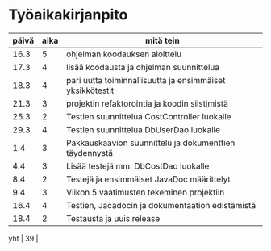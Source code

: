 # Työaikakirjanpito

päivä | aika | mitä tein
------ | ----- | ---------
16.3 | 5 | ohjelman koodauksen aloittelu
17.3 | 4 | lisää koodausta ja ohjelman suunnittelua
18.3 | 4 | pari uutta toiminnallisuutta ja ensimmäiset yksikkötestit
21.3 | 3 | projektin refaktorointia ja koodin siistimistä
25.3 | 2 | Testien suunnittelua CostController luokalle
29.3 | 4 | Testien suunnittelua DbUserDao luokalle
1.4 | 3 | Pakkauskaavion suunnittelu ja dokumenttien täydennystä
4.4 | 3 | Lisää testejä mm. DbCostDao luokalle
8.4 | 2 | Testejä ja ensimmäiset JavaDoc määrittelyt
9.4 | 3 | Viikon 5 vaatimusten tekeminen projektiin
16.4 | 4 | Testien, Jacadocin ja dokumentaation edistämistä
18.4 | 2 | Testausta ja uuis release

yht | 39 |